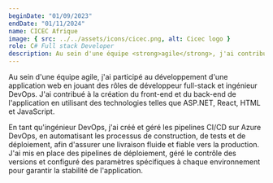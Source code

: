 ```yaml
---
beginDate: "01/09/2023"
endDate: "01/11/2024"
name: CICEC Afrique
image: { src: ../../assets/icons/cicec.png, alt: Cicec logo }
role: C# Full stack Developer 
description: Au sein d'une équipe <strong>agile</strong>, j'ai contribué au développement d'une plateforme web en tant que développeur <strong>full-stack</strong> et ingénieur <strong>DevOps</strong>, en participant à toutes les étapes, de l'idéation du projet et la mise en place du backlog produit jusqu'au déploiement.
---
```


Au sein d'une équipe agile, j'ai participé au développement d'une application web en jouant des rôles de développeur full-stack et ingénieur DevOps. J'ai contribué à la création du front-end et du back-end de l'application en utilisant des technologies telles que ASP.NET, React, HTML et JavaScript.

En tant qu'ingénieur DevOps, j'ai créé et géré les pipelines CI/CD sur Azure DevOps, en automatisant les processus de construction, de tests et de déploiement, afin d'assurer une livraison fluide et fiable vers la production. J'ai mis en place des pipelines de déploiement, géré le contrôle des versions et configuré des paramètres spécifiques à chaque environnement pour garantir la stabilité de l'application.
